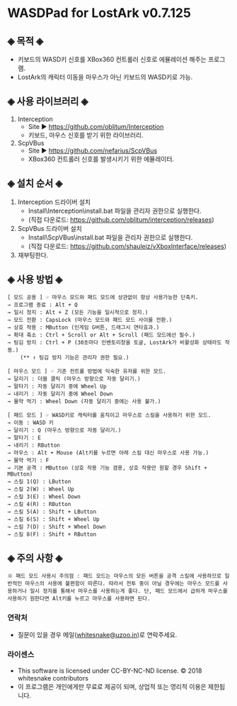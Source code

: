 # WASDPad for LostArk v0.7.125
## ◈ 목적 ◈
- 키보드의 WASD키 신호를 XBox360 컨트롤러 신호로 에뮬레이션 해주는 프로그램.
- LostArk의 캐릭터 이동을 마우스가 아닌 키보드의 WASD키로 가능.

## ◈ 사용 라이브러리 ◈
1. Interception 
   - Site ▶ https://github.com/oblitum/Interception
   - 키보드, 마우스 신호를 받기 위한 라이브러리.
2. ScpVBus
   - Site ▶ https://github.com/nefarius/ScpVBus
   - XBox360 컨트롤러 신호를 발생시키기 위한 에뮬레이터.

## ◈ 설치 순서 ◈
1. Interception 드라이버 설치
   - Install\Interception\install.bat 파일을 관리자 권한으로 실행한다.
   - (직접 다운로드: https://github.com/oblitum/interception/releases)
2. ScpVBus 드라이버 설치
   - Install\ScpVBus\install.bat 파일을 관리자 권한으로 실행한다.
   - (직접 다운로드: https://github.com/shauleiz/vXboxInterface/releases)
3. 재부팅한다.

## ◈ 사용 방법 ◈ 
    [ 모드 공용 ] ☞ 마우스 모드와 패드 모드에 상관없이 항상 사용가능한 단축키.
    → 프로그램 종료 : Alt + Q
    → 일시 정지 : Alt + Z (모든 기능을 일시적으로 정지.)
    → 모드 전환 : CapsLock (마우스 모드와 패드 모드 사이를 전환.)
    → 상호 작용 : MButton (인게임 G버튼, 드래그시 연타효과.)
    → 확대 축소 : Ctrl + Scroll or Alt + Scroll (패드 모드에선 필수.)
    → 팅김 방지 : Ctrl + P (30초마다 인벤토리창을 토글, LostArk가 비활성화 상태라도 작동.) 
        (** ↑ 팅김 방지 기능은 관리자 권한 필요.)
    
    [ 마우스 모드 ] ☞ 기존 컨트롤 방법에 익숙한 유저를 위한 모드.
    → 달리기 : 더블 클릭 (마우스 방향으로 자동 달리기.)
    → 말타기 : 자동 달리기 중에 Wheel Up
    → 내리기 : 자동 달리기 중에 Wheel Down
    → 물약 먹기 : Wheel Down (자동 달리기 중에는 사용 불가.)

    [ 패드 모드 ] ☞ WASD키로 캐릭터를 움직이고 마우스로 스킬을 사용하기 위한 모드.
    → 이동 : WASD 키
    → 달리기 : Q (마우스 방향으로 자동 달리기.)
    → 말타기 : E
    → 내리기 : RButton
    → 마우스 : Alt + Mouse (Alt키를 누르면 아래 스킬 대신 마우스로 사용 가능.)
    → 물약 먹기 : F
    → 기본 공격 : MButton (상호 작용 기능 겸용, 상호 작용만 원할 경우 Shift + MButton)
    → 스킬 1(Q) : LButton
    → 스킬 2(W) : Wheel Up
    → 스킬 3(E) : Wheel Down
    → 스킬 4(R) : RButton
    → 스킬 5(A) : Shift + LButton
    → 스킬 6(S) : Shift + Wheel Up
    → 스킬 7(D) : Shift + Wheel Down
    → 스킬 8(F) : Shift + RButton

## ◈ 주의 사항 ◈ 
    ※ 패드 모드 사용시 주의점 : 패드 모드는 마우스의 모든 버튼을 공격 스킬에 사용하므로 일반적인 마우스의 사용에 불편함이 따른다. 따라서 전투 중이 아닐 경우에는 마우스 모드를 사용하거나 일시 정지를 통해서 마우스를 사용하는게 좋다. 단, 패드 모드에서 급하게 마우스를 사용하기 원한다면 Alt키를 누르고 마우스를 사용하면 된다.

### 연락처
- 질문이 있을 경우 메일(whitesnake@uzoo.in)로 연락주세요.

### 라이센스
- This software is licensed under CC-BY-NC-ND license. © 2018 whitesnake contributors
- 이 프로그램은 개인에게만 무료로 제공이 되며, 상업적 또는 영리적 이용은 제한됩니다.